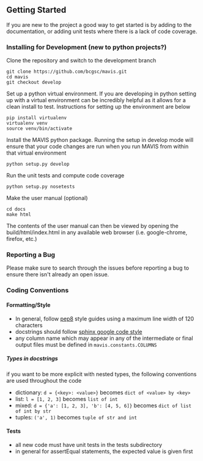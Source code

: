 
## Getting Started

If you are new to the project a good way to get started is by adding to the documentation, or adding unit tests where
there is a lack of code coverage.

### Installing for Development (new to python projects?)

Clone the repository and switch to the development branch

    git clone https://github.com/bcgsc/mavis.git
    cd mavis
    git checkout develop

Set up a python virtual environment. If you are developing in python setting up with a virtual environment can be 
incredibly helpful as it allows for a clean install to test. Instructions for setting up the environment
are below

    pip install virtualenv
    virtualenv venv
    source venv/bin/activate

Install the MAVIS python package. Running the setup in develop mode will ensure that your code changes are run when you 
run MAVIS from within that virtual environment

    python setup.py develop

Run the unit tests and compute code coverage

    python setup.py nosetests 

Make the user manual (optional)

    cd docs
    make html

The contents of the user manual can then be viewed by opening the build/html/index.html in any available
web browser (i.e. google-chrome, firefox, etc.)


### Reporting a Bug

Please make sure to search through the issues before reporting a bug to ensure there isn't already an open issue.


### Coding Conventions

#### Formatting/Style

- In general, follow [pep8](https://www.python.org/dev/peps/pep-0008/) style guides using a maximum line width of 120 characters
- docstrings should follow [sphinx google code style](http://sphinxcontrib-napoleon.readthedocs.io/en/latest/example_google.html)
- any column name which may appear in any of the intermediate or final output files must be defined in ``mavis.constants.COLUMNS``


##### Types in docstrings

if you want to be more explicit with nested types, the following conventions are used throughout the code

- dictionary: ``d = {<key>: <value>}`` becomes ``dict of <value> by <key>``
- list: ``l = [1, 2, 3]`` becomes ``list of int``
- mixed: ``d = {'a': [1, 2, 3], 'b': [4, 5, 6]}`` becomes ``dict of list of int by str``
- tuples: ``('a', 1)`` becomes ``tuple of str and int``


#### Tests

- all new code must have unit tests in the tests subdirectory
- in general for assertEqual statements, the expected value is given first
